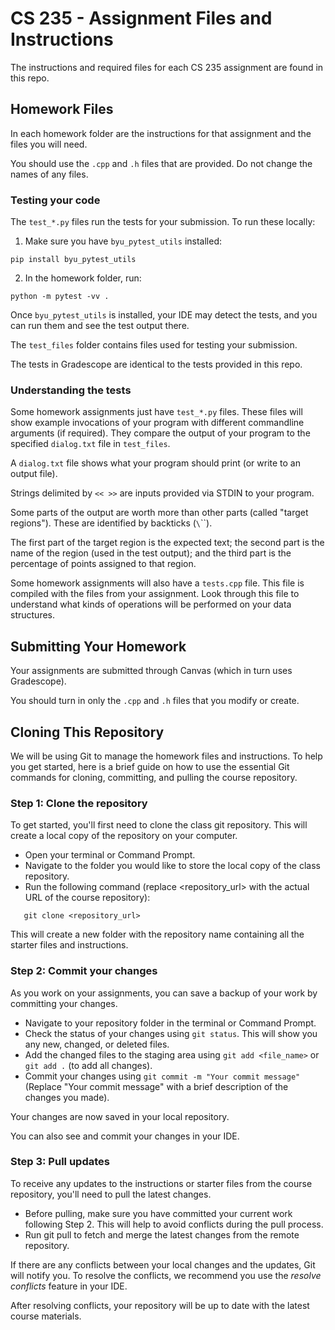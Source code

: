 # CS 235 - Assignment Files and Instructions

The instructions and required files for each CS 235 assignment are found in this repo.

## Homework Files

In each homework folder are the instructions for that assignment and the files you will need.

You should use the `.cpp` and `.h` files that are provided. Do not change the names of any files.

### Testing your code

The `test_*.py` files run the tests for your submission. To run these locally:

1. Make sure you have `byu_pytest_utils` installed:

```
pip install byu_pytest_utils
```

2. In the homework folder, run:

```
python -m pytest -vv .
```

Once `byu_pytest_utils` is installed, your IDE may detect the tests, and you can run them and see the test output there.

The `test_files` folder contains files used for testing your submission.

The tests in Gradescope are identical to the tests provided in this repo.

### Understanding the tests

Some homework assignments just have `test_*.py` files. These files will show example invocations of your program with different commandline arguments (if required). They compare the output of your program to the specified `dialog.txt` file in `test_files`. 

A `dialog.txt` file shows what your program should print (or write to an output file).

Strings delimited by `<< >>` are inputs provided via STDIN to your program.

Some parts of the output are worth more than other parts (called "target regions"). These are identified by backticks (`\`\``). 

The first part of the target region is the expected text; the second part is the name of the region (used in the test output); and the third part is the percentage of points assigned to that region.

Some homework assignments will also have a `tests.cpp` file. This file is compiled with the files from your assignment.
Look through this file to understand what kinds of operations will be performed on your data structures. 

## Submitting Your Homework

Your assignments are submitted through Canvas (which in turn uses Gradescope). 

You should turn in only the `.cpp` and `.h` files that you modify or create.
 
## Cloning This Repository

We will be using Git to manage the homework files and instructions. To help you get started, here is a brief guide on how to use the essential Git commands for cloning, committing, and pulling the course repository.

### Step 1: Clone the repository

To get started, you'll first need to clone the class git repository. This will create a local copy of the repository on your computer.

- Open your terminal or Command Prompt.
- Navigate to the folder you would like to store the local copy of the class repository.
- Run the following command (replace <repository_url> with the actual URL of the course repository):

```
   git clone <repository_url>
```

This will create a new folder with the repository name containing all the starter files and instructions.

### Step 2: Commit your changes
As you work on your assignments, you can save a backup of your work by committing your changes.

- Navigate to your repository folder in the terminal or Command Prompt.
- Check the status of your changes using `git status`. This will show you any new, changed, or deleted files.
- Add the changed files to the staging area using `git add <file_name>` or `git add .` (to add all changes).
- Commit your changes using `git commit -m "Your commit message"` (Replace "Your commit message" with a brief description of the changes you made).

Your changes are now saved in your local repository.

You can also see and commit your changes in your IDE. 

### Step 3: Pull updates

To receive any updates to the instructions or starter files from the course repository, you'll need to pull the latest changes.

- Before pulling, make sure you have committed your current work following Step 2. This will help to avoid conflicts during the pull process.
- Run git pull to fetch and merge the latest changes from the remote repository.

If there are any conflicts between your local changes and the updates, Git will notify you. To resolve the conflicts, we recommend you use the *resolve conflicts* feature in your IDE.

After resolving conflicts, your repository will be up to date with the latest course materials.



